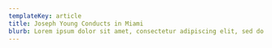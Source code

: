 ```yaml
---
templateKey: article
title: Joseph Young Conducts in Miami
blurb: Lorem ipsum dolor sit amet, consectetur adipiscing elit, sed do eiusmod tempor incididunt ut labore et dolore magna aliqua. Vel facilisis volutpat est velit egestas dui id. Erat nam at lectus urna duis convallis convallis tellus id. Enim nec dui nunc mattis. Tincidunt praesent semper feugiat nibh sed pulvinar proin. Viverra ipsum nunc aliquet bibendum enim.
---
```


